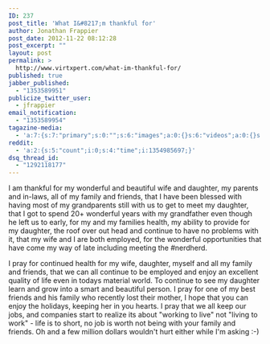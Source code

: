 ```yaml
---
ID: 237
post_title: 'What I&#8217;m thankful for'
author: Jonathan Frappier
post_date: 2012-11-22 08:12:28
post_excerpt: ""
layout: post
permalink: >
  http://www.virtxpert.com/what-im-thankful-for/
published: true
jabber_published:
  - "1353589951"
publicize_twitter_user:
  - jfrappier
email_notification:
  - "1353589954"
tagazine-media:
  - 'a:7:{s:7:"primary";s:0:"";s:6:"images";a:0:{}s:6:"videos";a:0:{}s:11:"image_count";i:0;s:6:"author";s:7:"7110326";s:7:"blog_id";s:8:"38472741";s:9:"mod_stamp";s:19:"2012-11-22 13:12:28";}'
reddit:
  - 'a:2:{s:5:"count";i:0;s:4:"time";i:1354985697;}'
dsq_thread_id:
  - "1292118177"
---
```

I am thankful for my wonderful and beautiful wife and daughter, my parents and in-laws, all of my family and friends, that I have been blessed with having most of my grandparents still with us to get to meet my daughter, that I got to spend 20+ wonderful years with my grandfather even though he left us to early, for my and my families health, my ability to provide for my daughter, the roof over out head and continue to have no problems with it, that my wife and I are both employed, for the wonderful opportunities that have come my way of late including meeting the #nerdherd.

I pray for continued health for my wife, daughter, myself and all my family and friends, that we can all continue to be employed and enjoy an excellent quality of life even in todays material world.  To continue to see my daughter learn and grow into a smart and beautiful person.  I pray for one of my best friends and his family who recently lost their mother, I hope that you can enjoy the holidays, keeping her in you hearts.  I pray that we all keep our jobs, and companies start to realize its about "working to live" not "living to work" - life is to short, no job is worth not being with your family and friends.  Oh and a few million dollars wouldn't hurt either while I'm asking :-)